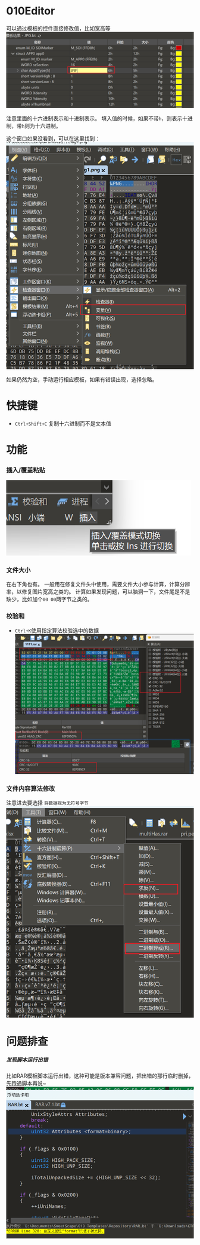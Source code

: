 # 010Editor

可以通过模板的控件直接修改值，比如宽高等
![](../../attachments/Pasted%20image%2020230730194022.png)

注意里面的十六进制表示和十进制表示。
填入值的时候，如果不带`h`，则表示十进制，带`h`则为十六进制。

这个窗口如果没看到，可以在这里找到：
![](../../attachments/Pasted%20image%2020230902121620.png)

如果仍然为空，手动运行相应模板，如果有错误出现，选择忽略。


# 快捷键

- `Ctrl+Shift+C` 复制十六进制而不是文本值


# 功能

### 插入/覆盖粘贴
![](../../attachments/Pasted%20image%2020230905102150.png)
### 文件大小

在右下角也有。
一般用在修复文件头中使用，需要文件大小参与计算，计算分辨率，以修复图片宽高之类的。
计算如果发现问题，可以脑洞一下，文件尾是不是缺少，比如加个`00 00`两字节之类的。

### 校验和
- `Ctrl+K`使用指定算法校验选中的数据
![](../../attachments/Pasted%20image%2020230902234150.png)

### 文件内容算法修改

注意进去要选择 `将数据视为无符号字节`
![](../../attachments/Pasted%20image%2020230904233917.png)


# 问题排查

##### 发现脚本运行出错
比如RAR模板脚本运行出错，这种可能是版本兼容问题，把出错的那行临时删掉，先跑通脚本再说~
![](../../attachments/Pasted%20image%2020230808001258.png)

